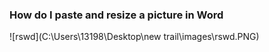 ### How do I paste and resize a picture in Word

![rswd](C:\Users\13198\Desktop\new trail\images\rswd.PNG)
